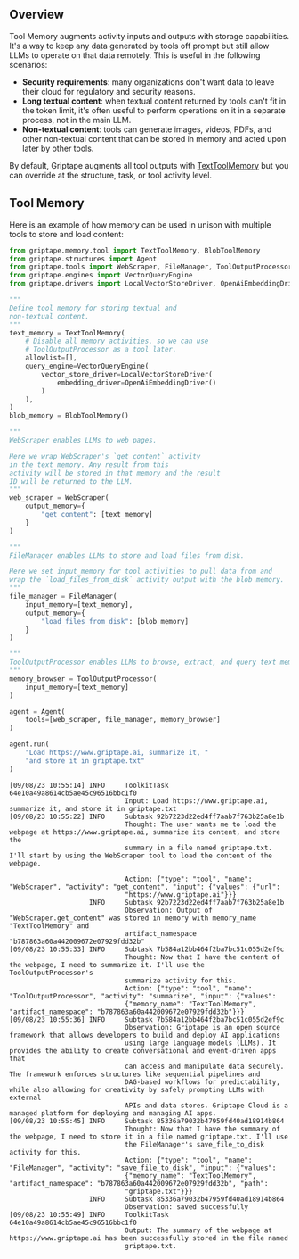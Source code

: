 ## Overview
Tool Memory augments activity inputs and outputs with storage capabilities. It's a way to keep any data generated by tools off prompt but still allow LLMs to operate on that data remotely. This is useful in the following scenarios:

* **Security requirements**: many organizations don't want data to leave their cloud for regulatory and security reasons.
* **Long textual content**: when textual content returned by tools can't fit in the token limit, it's often useful to perform operations on it in a separate process, not in the main LLM.
* **Non-textual content**: tools can generate images, videos, PDFs, and other non-textual content that can be stored in memory and acted upon later by other tools.

By default, Griptape augments all tool outputs with [TextToolMemory](../../reference/griptape/memory/tool/text_tool_memory.md) but you can override at the structure, task, or tool activity level.


## Tool Memory
Here is an example of how memory can be used in unison with multiple tools to store and load content:

```python
from griptape.memory.tool import TextToolMemory, BlobToolMemory
from griptape.structures import Agent
from griptape.tools import WebScraper, FileManager, ToolOutputProcessor
from griptape.engines import VectorQueryEngine
from griptape.drivers import LocalVectorStoreDriver, OpenAiEmbeddingDriver

"""
Define tool memory for storing textual and
non-textual content.
"""
text_memory = TextToolMemory(
    # Disable all memory activities, so we can use
    # ToolOutputProcessor as a tool later.
    allowlist=[],
    query_engine=VectorQueryEngine(
        vector_store_driver=LocalVectorStoreDriver(
            embedding_driver=OpenAiEmbeddingDriver()
        )
    ),
)
blob_memory = BlobToolMemory()

"""
WebScraper enables LLMs to web pages.

Here we wrap WebScraper's `get_content` activity
in the text memory. Any result from this
activity will be stored in that memory and the result
ID will be returned to the LLM.
"""
web_scraper = WebScraper(
    output_memory={
        "get_content": [text_memory]
    }
)

"""
FileManager enables LLMs to store and load files from disk.

Here we set input_memory for tool activities to pull data from and
wrap the `load_files_from_disk` activity output with the blob memory.
"""
file_manager = FileManager(
    input_memory=[text_memory],
    output_memory={
        "load_files_from_disk": [blob_memory]
    }
)

"""
ToolOutputProcessor enables LLMs to browse, extract, and query text memory.
"""
memory_browser = ToolOutputProcessor(
    input_memory=[text_memory]
)

agent = Agent(
    tools=[web_scraper, file_manager, memory_browser]
)

agent.run(
    "Load https://www.griptape.ai, summarize it, "
    "and store it in griptape.txt"
)

```

```
[09/08/23 10:55:14] INFO     ToolkitTask 64e10a49a8614cb5ae45c96516bbc1f0
                             Input: Load https://www.griptape.ai, summarize it, and store it in griptape.txt
[09/08/23 10:55:22] INFO     Subtask 92b7223d22ed4ff7aab7f763b25a8e1b
                             Thought: The user wants me to load the webpage at https://www.griptape.ai, summarize its content, and store the
                             summary in a file named griptape.txt. I'll start by using the WebScraper tool to load the content of the webpage.

                             Action: {"type": "tool", "name": "WebScraper", "activity": "get_content", "input": {"values": {"url":
                             "https://www.griptape.ai"}}}
                    INFO     Subtask 92b7223d22ed4ff7aab7f763b25a8e1b
                             Observation: Output of "WebScraper.get_content" was stored in memory with memory_name "TextToolMemory" and
                             artifact_namespace "b787863a60a442009672e07929fdd32b"
[09/08/23 10:55:33] INFO     Subtask 7b584a12bb464f2ba7bc51c055d2ef9c
                             Thought: Now that I have the content of the webpage, I need to summarize it. I'll use the ToolOutputProcessor's
                             summarize activity for this.
                             Action: {"type": "tool", "name": "ToolOutputProcessor", "activity": "summarize", "input": {"values":
                             {"memory_name": "TextToolMemory", "artifact_namespace": "b787863a60a442009672e07929fdd32b"}}}
[09/08/23 10:55:36] INFO     Subtask 7b584a12bb464f2ba7bc51c055d2ef9c
                             Observation: Griptape is an open source framework that allows developers to build and deploy AI applications
                             using large language models (LLMs). It provides the ability to create conversational and event-driven apps that
                             can access and manipulate data securely. The framework enforces structures like sequential pipelines and
                             DAG-based workflows for predictability, while also allowing for creativity by safely prompting LLMs with external
                             APIs and data stores. Griptape Cloud is a managed platform for deploying and managing AI apps.
[09/08/23 10:55:45] INFO     Subtask 85336a79032b47959fd40ad18914b864
                             Thought: Now that I have the summary of the webpage, I need to store it in a file named griptape.txt. I'll use
                             the FileManager's save_file_to_disk activity for this.
                             Action: {"type": "tool", "name": "FileManager", "activity": "save_file_to_disk", "input": {"values":
                             {"memory_name": "TextToolMemory", "artifact_namespace": "b787863a60a442009672e07929fdd32b", "path":
                             "griptape.txt"}}}
                    INFO     Subtask 85336a79032b47959fd40ad18914b864
                             Observation: saved successfully
[09/08/23 10:55:49] INFO     ToolkitTask 64e10a49a8614cb5ae45c96516bbc1f0
                             Output: The summary of the webpage at https://www.griptape.ai has been successfully stored in the file named
                             griptape.txt.
```
